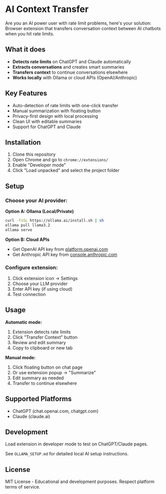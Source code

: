 # AI Context Transfer
Are you an AI power user with rate limit problems, here's your solution:
Browser extension that transfers conversation context between AI chatbots when you hit rate limits. 

## What it does

- **Detects rate limits** on ChatGPT and Claude automatically
- **Extracts conversations** and creates smart summaries 
- **Transfers context** to continue conversations elsewhere
- **Works locally** with Ollama or cloud APIs (OpenAI/Anthropic)

## Key Features

- Auto-detection of rate limits with one-click transfer
- Manual summarization with floating button
- Privacy-first design with local processing
- Clean UI with editable summaries
- Support for ChatGPT and Claude

## Installation

1. Clone this repository
2. Open Chrome and go to `chrome://extensions/`
3. Enable "Developer mode" 
4. Click "Load unpacked" and select the project folder

## Setup

### Choose your AI provider:

**Option A: Ollama (Local/Private)**
```bash
curl -fsSL https://ollama.ai/install.sh | sh
ollama pull llama3.2
ollama serve
```

**Option B: Cloud APIs**
- Get OpenAI API key from [platform.openai.com](https://platform.openai.com/api-keys)
- Get Anthropic API key from [console.anthropic.com](https://console.anthropic.com/keys)

### Configure extension:
1. Click extension icon → Settings
2. Choose your LLM provider
3. Enter API key (if using cloud)
4. Test connection

## Usage

**Automatic mode:**
1. Extension detects rate limits 
2. Click "Transfer Context" button
3. Review and edit summary
4. Copy to clipboard or new tab

**Manual mode:**
1. Click floating button on chat page
2. Or use extension popup → "Summarize"
3. Edit summary as needed
4. Transfer to continue elsewhere

## Supported Platforms

- ChatGPT (chat.openai.com, chatgpt.com)
- Claude (claude.ai)

## Development

Load extension in developer mode to test on ChatGPT/Claude pages.

See `OLLAMA_SETUP.md` for detailed local AI setup instructions.

## License

MIT License - Educational and development purposes. Respect platform terms of service.
